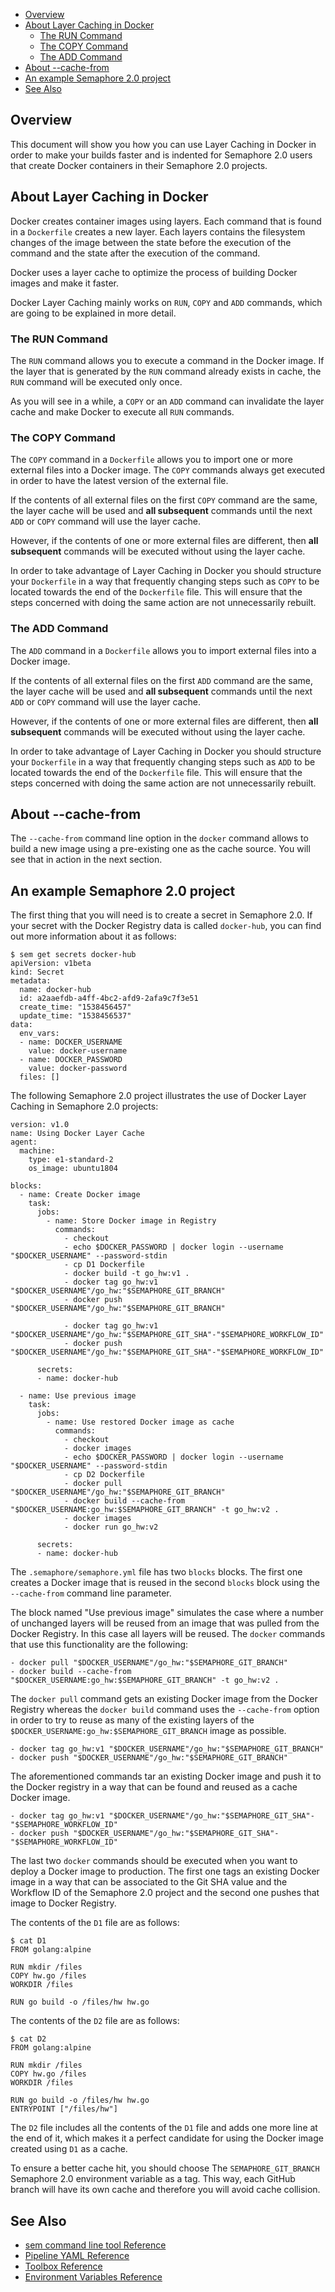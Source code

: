 
* [Overview](#overview)
* [About Layer Caching in Docker](#about-layer-caching-in-docker)
   - [The RUN Command](#the-run-command)
   - [The COPY Command](#the-copy-command)
   - [The ADD Command](#the-add-command)
* [About --cache-from](#about---cache-from)
* [An example Semaphore 2.0 project](#an-example-semaphore-2.0-project)
* [See Also](#see-also)

## Overview

This document will show you how you can use Layer Caching in Docker in order to
make your builds faster and is indented for Semaphore 2.0 users that create
Docker containers in their Semaphore 2.0 projects.

## About Layer Caching in Docker

Docker creates container images using layers. Each command that is found in a
`Dockerfile` creates a new layer. Each layers contains the filesystem changes
of the image between the state before the execution of the command and the
state after the execution of the command.

Docker uses a layer cache to optimize the process of building Docker images
and make it faster.

Docker Layer Caching mainly works on `RUN`, `COPY` and `ADD` commands, which are
going to be explained in more detail.

### The RUN Command

The `RUN` command allows you to execute a command in the Docker image. If the
layer that is generated by the `RUN` command already exists in cache, the `RUN`
command will be executed only once.

As you will see in a while, a `COPY` or an `ADD` command can invalidate the
layer cache and make Docker to execute all `RUN` commands.

### The COPY Command

The `COPY` command in a `Dockerfile` allows you to import one or more external
files into a Docker image. The `COPY` commands always get executed in order to
have the latest version of the external file.

If the contents of all external files on the first `COPY` command are the
same, the layer cache will be used and **all subsequent** commands until the
next `ADD` or `COPY` command will use the layer cache.

However, if the contents of one or more external files are different, then
**all subsequent** commands will be executed without using the layer cache.

In order to take advantage of Layer Caching in Docker you should structure your
`Dockerfile` in a way that frequently changing steps such as `COPY` to be
located towards the end of the `Dockerfile` file. This will ensure that the
steps concerned with doing the same action are not unnecessarily rebuilt.

### The ADD Command

The `ADD` command in a `Dockerfile` allows you to import external files into
a Docker image. 

If the contents of all external files on the first `ADD` command are the
same, the layer cache will be used and **all subsequent** commands until the
next `ADD` or `COPY` command will use the layer cache.

However, if the contents of one or more external files are different, then
**all subsequent** commands will be executed without using the layer cache.

In order to take advantage of Layer Caching in Docker you should structure your
`Dockerfile` in a way that frequently changing steps such as `ADD` to be
located towards the end of the `Dockerfile` file. This will ensure that the
steps concerned with doing the same action are not unnecessarily rebuilt.

## About --cache-from

The `--cache-from` command line option in the `docker` command allows to build
a new image using a pre-existing one as the cache source. You will see that in
action in the next section.

## An example Semaphore 2.0 project

The first thing that you will need is to create a secret in Semaphore 2.0. If
your secret with the Docker Registry data is called `docker-hub`, you can find
out more information about it as follows:

    $ sem get secrets docker-hub
    apiVersion: v1beta
    kind: Secret
    metadata:
      name: docker-hub
      id: a2aaefdb-a4ff-4bc2-afd9-2afa9c7f3e51
      create_time: "1538456457"
      update_time: "1538456537"
    data:
      env_vars:
      - name: DOCKER_USERNAME
        value: docker-username
      - name: DOCKER_PASSWORD
        value: docker-password
      files: []

The following Semaphore 2.0 project illustrates the use of Docker Layer Caching
in Semaphore 2.0 projects:

    version: v1.0
    name: Using Docker Layer Cache
    agent:
      machine:
        type: e1-standard-2
        os_image: ubuntu1804
    
    blocks:
      - name: Create Docker image
        task:
          jobs:
            - name: Store Docker image in Registry
              commands:
                - checkout
                - echo $DOCKER_PASSWORD | docker login --username "$DOCKER_USERNAME" --password-stdin
                - cp D1 Dockerfile
                - docker build -t go_hw:v1 .
                - docker tag go_hw:v1 "$DOCKER_USERNAME"/go_hw:"$SEMAPHORE_GIT_BRANCH"
                - docker push "$DOCKER_USERNAME"/go_hw:"$SEMAPHORE_GIT_BRANCH"
				
                - docker tag go_hw:v1 "$DOCKER_USERNAME"/go_hw:"$SEMAPHORE_GIT_SHA"-"$SEMAPHORE_WORKFLOW_ID"
				- docker push "$DOCKER_USERNAME"/go_hw:"$SEMAPHORE_GIT_SHA"-"$SEMAPHORE_WORKFLOW_ID"
				    
          secrets:
          - name: docker-hub
    
      - name: Use previous image
        task:
          jobs:
            - name: Use restored Docker image as cache
              commands:
                - checkout
                - docker images
                - echo $DOCKER_PASSWORD | docker login --username "$DOCKER_USERNAME" --password-stdin
                - cp D2 Dockerfile
                - docker pull "$DOCKER_USERNAME"/go_hw:"$SEMAPHORE_GIT_BRANCH"
                - docker build --cache-from "$DOCKER_USERNAME:go_hw:$SEMAPHORE_GIT_BRANCH" -t go_hw:v2 .
                - docker images
                - docker run go_hw:v2
    
          secrets:
          - name: docker-hub

The `.semaphore/semaphore.yml` file has two `blocks` blocks. The first one
creates a Docker image that is reused in the second `blocks` block using the
`--cache-from` command line parameter.

The block named "Use previous image" simulates the case where a number of
unchanged layers will be reused from an image that was pulled from the Docker
Registry. In this case all layers will be reused. The `docker` commands that
use this functionality are the following:

    - docker pull "$DOCKER_USERNAME"/go_hw:"$SEMAPHORE_GIT_BRANCH"
    - docker build --cache-from "$DOCKER_USERNAME:go_hw:$SEMAPHORE_GIT_BRANCH" -t go_hw:v2 .

The `docker pull` command gets an existing Docker image from the Docker
Registry whereas the `docker build` command uses the `--cache-from` option in
order to try to reuse as many of the existing layers of the
`$DOCKER_USERNAME:go_hw:$SEMAPHORE_GIT_BRANCH` image as possible.

    - docker tag go_hw:v1 "$DOCKER_USERNAME"/go_hw:"$SEMAPHORE_GIT_BRANCH"
    - docker push "$DOCKER_USERNAME"/go_hw:"$SEMAPHORE_GIT_BRANCH"

The aforementioned commands tar an existing Docker image and push it to the
Docker registry in a way that can be found and reused as a cache Docker image.

    - docker tag go_hw:v1 "$DOCKER_USERNAME"/go_hw:"$SEMAPHORE_GIT_SHA"-"$SEMAPHORE_WORKFLOW_ID"
	- docker push "$DOCKER_USERNAME"/go_hw:"$SEMAPHORE_GIT_SHA"-"$SEMAPHORE_WORKFLOW_ID"

The last two `docker` commands should be executed when you want to deploy a
Docker image to production. The first one tags an existing Docker image in a
way that can be associated to the Git SHA value and the Workflow ID of the
Semaphore 2.0 project and the second one pushes that image to Docker Registry.

The contents of the `D1` file are as follows:

	$ cat D1
	FROM golang:alpine
    
	RUN mkdir /files
	COPY hw.go /files
	WORKDIR /files
    
	RUN go build -o /files/hw hw.go

The contents of the `D2` file are as follows:

	$ cat D2
	FROM golang:alpine
    
	RUN mkdir /files
	COPY hw.go /files
	WORKDIR /files
    
	RUN go build -o /files/hw hw.go
	ENTRYPOINT ["/files/hw"]

The `D2` file includes all the contents of the `D1` file and adds one more
line at the end of it, which makes it a perfect candidate for using the
Docker image created using `D1` as a cache.

To ensure a better cache hit, you should choose The `SEMAPHORE_GIT_BRANCH`
Semaphore 2.0 environment variable as a tag. This way, each GitHub branch will
have its own cache and therefore you will avoid cache collision.

## See Also

* [sem command line tool Reference](https://docs.semaphoreci.com/article/53-sem-reference)
* [Pipeline YAML Reference](https://docs.semaphoreci.com/article/50-pipeline-yaml)
* [Toolbox Reference](https://docs.semaphoreci.com/article/54-toolbox-reference)
* [Environment Variables Reference](https://docs.semaphoreci.com/article/12-environment-variables)
